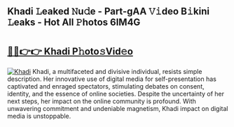 ## Khadi 𝙻eaked 𝙽u𝚍e - Part-gAA 𝚅𝚒deo B𝚒kini 𝙻eaks - Hot All 𝙿hotos 6IM4G

# <h2><a href="http://ld5cx60.urlbe.top/?page=Khadi">🔗🔗👉👉 Khadi P𝚑oto𝚜Vid𝚎o</a></h2>

[![Khadi](https://i.imgur.com/eBuTRDB.gif)](http://ld5cx60.urlbe.top/?page=Khadi)
Khadi, a multifaceted and divisive individual, resists simple description. Her innovative use of digital media for self-presentation has captivated and enraged spectators, stimulating debates on consent, identity, and the essence of online societies. Despite the uncertainty of her next steps, her impact on the online community is profound. With unwavering commitment and undeniable magnetism, Khadi impact on digital media is unstoppable.
